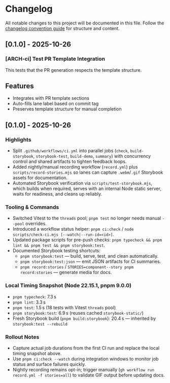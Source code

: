 # Changelog

All notable changes to this project will be documented in this file. Follow the
[changelog convention guide](guides/CHANGELOG-COMPLIANCE.md) for structure and content.

## [0.1.0] - 2025-10-26

### [ARCH-ci] Test PR Template Integration

This tests that the PR generation respects the template structure.

## Features

- Integrates with PR template sections
- Auto-fills lane label based on commit tag
- Preserves template structure for manual completion

## [0.1.0] - 2025-10-26

### Highlights

- Split `.github/workflows/ci.yml` into parallel jobs (`check`, `build-storybook`,
  `storybook-test`, `build-demo`, `summary`) with concurrency control and shared
  artifacts to tighten feedback loops.
- Added nightly/manual recording workflow (`record.yml`) plus
  `scripts/record-stories.mjs` so lanes can capture `.webm`/`.gif` Storybook
  assets for documentation.
- Automated Storybook verification via `scripts/test-storybook.mjs`, which
  builds when required, serves with an internal Node static server, waits for
  readiness, and cleans up reliably.

### Tooling & Commands

- Switched Vitest to the `threads` pool; `pnpm test` no longer needs manual
  `--pool` overrides.
- Introduced a workflow status helper: `pnpm ci:check` /
  `node scripts/check-ci.mjs [--watch|--run-id=<id>]`.
- Updated package scripts for pre-push checks:
  `pnpm typecheck && pnpm lint && pnpm test && pnpm storybook:test`.
- Documented Storybook testing shortcuts:
  - `pnpm storybook:test` — build, serve, test, and clean automatically.
  - `pnpm storybook:test:json` — emit JSON artifacts for CI summaries.
  - `pnpm record:stories` / `STORIES=component--story pnpm record:stories` —
    generate media for docs.

### Local Timing Snapshot (Node 22.15.1, pnpm 9.0.0)

- `pnpm typecheck`: 7.3 s
- `pnpm lint`: 3.3 s
- `pnpm test`: 1.5 s (18 tests with Vitest `threads` pool)
- `pnpm storybook:test`: 6.9 s (reuses cached `storybook-static/`)
- Fresh Storybook build (`pnpm build:storybook`): 20.4 s — inherited by
  `storybook:test --rebuild`

### Rollout Notes

- Capture actual job durations from the first CI run and replace the local timing
  snapshot above.
- Use `pnpm ci:check --watch` during integration windows to monitor job status
  and surface failures quickly.
- Nightly recording remains opt-in; trigger manually (`gh workflow run record.yml -f stories=all`)
  to validate GIF output before updating docs.
